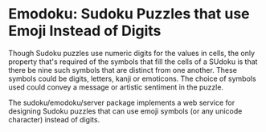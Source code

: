 # Emodoku: Sudoku Puzzles that use Emoji Instead of Digits

Though Sudoku puzzles use numeric digits for the values in cells, the
only property that's required of the symbols that fill the cells of a
SUdoku is that there be nine such symbols that are distinct from one
another.  These symbols could be digits, letters, kanji or emoticons.
The choice of symbols used could convey a message or artistic
sentiment in the puzzle.

The sudoku/emodoku/server package implements a web service for
designing Sudoku puzzles that can use emoji symbols (or any unicode
character) instead of digits.

